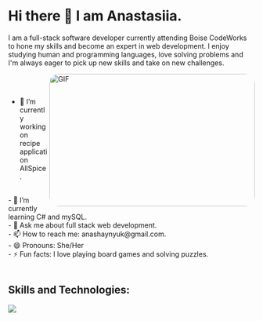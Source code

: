 ### <h1> Hi there 👋 I am Anastasiia. </h1>

I am a full-stack software developer currently attending Boise CodeWorks to hone my skills and become an expert in web development. I enjoy studying human and programming languages, love solving problems and I'm always eager to pick up new skills and take on new challenges.

<img style="border-radius: 20px !important;" align="right" alt="GIF" src="https://cdn.dribbble.com/users/876183/screenshots/4178051/media/7be714caa2c3e63f17b71ab7c6aab4a8.gif" width="420" height="270" />

<br>
<br>

- 🔭 I’m currently working on recipe application AllSpice.
<br>
- 🌱 I’m currently learning C# and mySQL.
<br>
- 💬 Ask me about full stack web development.
<br>
- 📫 How to reach me: anashaynyuk@gmail.com.
<br>
- 😄 Pronouns: She/Her
<br>
- ⚡ Fun facts: I love playing board games and solving puzzles.

<br>
<br>

## Skills and Technologies:

<p>
  <a href="https://skillicons.dev">
    <img src="https://skillicons.dev/icons?i=html,css,bootstrap,vscode,js,vue,mongodb,nodejs,postman,cs,mysql" />
  </a>
</p>
